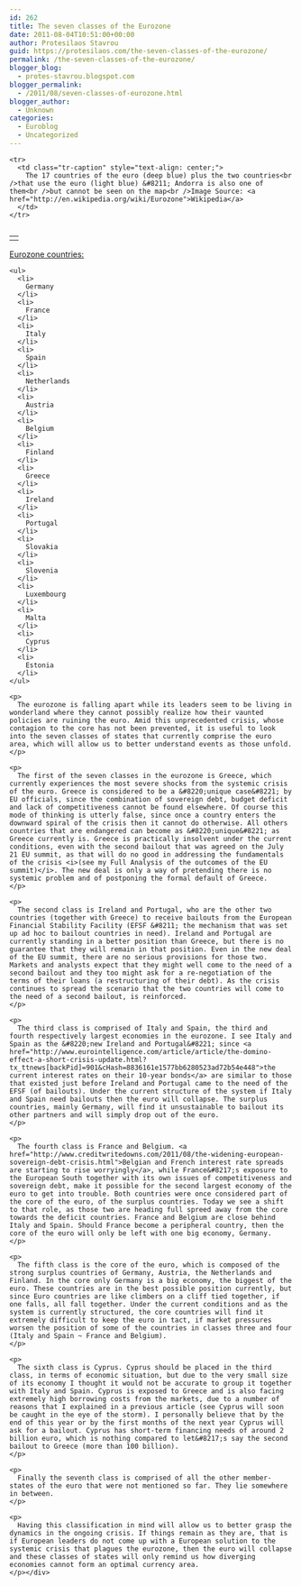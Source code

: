 ```yaml
---
id: 262
title: The seven classes of the Eurozone
date: 2011-08-04T10:51:00+00:00
author: Protesilaos Stavrou
guid: https://protesilaos.com/the-seven-classes-of-the-eurozone/
permalink: /the-seven-classes-of-the-eurozone/
blogger_blog:
  - protes-stavrou.blogspot.com
blogger_permalink:
  - /2011/08/seven-classes-of-eurozone.html
blogger_author:
  - Unknown
categories:
  - Euroblog
  - Uncategorized
---
```

<div dir="ltr" style="text-align: left;" trbidi="on">
  <table cellpadding="0" cellspacing="0" class="tr-caption-container" style="float: right; margin-left: 1em; text-align: right;">
    <tr>
      <td style="text-align: center;">
      </td>
    </tr>
    
    <tr>
      <td class="tr-caption" style="text-align: center;">
        The 17 countries of the euro (deep blue) plus the two countries<br />that use the euro (light blue) &#8211; Andorra is also one of them<br />but cannot be seen on the map<br />Image Source: <a href="http://en.wikipedia.org/wiki/Eurozone">Wikipedia</a>
      </td>
    </tr>
  </table>
  
  <p>
    <u>Eurozone countries:</u> 
    
    <ul>
      <li>
        Germany
      </li>
      <li>
        France
      </li>
      <li>
        Italy
      </li>
      <li>
        Spain
      </li>
      <li>
        Netherlands
      </li>
      <li>
        Austria
      </li>
      <li>
        Belgium
      </li>
      <li>
        Finland
      </li>
      <li>
        Greece
      </li>
      <li>
        Ireland
      </li>
      <li>
        Portugal
      </li>
      <li>
        Slovakia
      </li>
      <li>
        Slovenia
      </li>
      <li>
        Luxembourg
      </li>
      <li>
        Malta
      </li>
      <li>
        Cyprus
      </li>
      <li>
        Estonia
      </li>
    </ul>
    
    <p>
      The eurozone is falling apart while its leaders seem to be living in wonderland where they cannot possibly realize how their vaunted policies are ruining the euro. Amid this unprecedented crisis, whose contagion to the core has not been prevented, it is useful to look into the seven classes of states that currently comprise the euro area, which will allow us to better understand events as those unfold.
    </p>
    
    <p>
      The first of the seven classes in the eurozone is Greece, which currently experiences the most severe shocks from the systemic crisis of the euro. Greece is considered to be a &#8220;unique case&#8221; by EU officials, since the combination of sovereign debt, budget deficit and lack of competitiveness cannot be found elsewhere. Of course this mode of thinking is utterly false, since once a country enters the downward spiral of the crisis then it cannot do otherwise. All others countries that are endangered can become as &#8220;unique&#8221; as Greece currently is. Greece is practically insolvent under the current conditions, even with the second bailout that was agreed on the July 21 EU summit, as that will do no good in addressing the fundamentals of the crisis <i>(see my Full Analysis of the outcomes of the EU summit)</i>. The new deal is only a way of pretending there is no systemic problem and of postponing the formal default of Greece.
    </p>
    
    <p>
      The second class is Ireland and Portugal, who are the other two countries (together with Greece) to receive bailouts from the European Financial Stability Facility (EFSF &#8211; the mechanism that was set up ad hoc to bailout countries in need). Ireland and Portugal are currently standing in a better position than Greece, but there is no guarantee that they will remain in that position. Even in the new deal of the EU summit, there are no serious provisions for those two. Markets and analysts expect that they might well come to the need of a second bailout and they too might ask for a re-negotiation of the terms of their loans (a restructuring of their debt). As the crisis continues to spread the scenario that the two countries will come to the need of a second bailout, is reinforced.
    </p>
    
    <p>
      The third class is comprised of Italy and Spain, the third and fourth respectively largest economies in the eurozone. I see Italy and Spain as the &#8220;new Ireland and Portugal&#8221; since <a href="http://www.eurointelligence.com/article/article/the-domino-effect-a-short-crisis-update.html?tx_ttnews[backPid]=901&cHash=8836161e1577bb6280523ad72b54e448">the current interest rates on their 10-year bonds</a> are similar to those that existed just before Ireland and Portugal came to the need of the EFSF (of bailouts). Under the current structure of the system if Italy and Spain need bailouts then the euro will collapse. The surplus countries, mainly Germany, will find it unsustainable to bailout its other partners and will simply drop out of the euro.
    </p>
    
    <p>
      The fourth class is France and Belgium. <a href="http://www.creditwritedowns.com/2011/08/the-widening-european-sovereign-debt-crisis.html">Belgian and French interest rate spreads are starting to rise worryingly</a>, while France&#8217;s exposure to the European South together with its own issues of competitiveness and sovereign debt, make it possible for the second largest economy of the euro to get into trouble. Both countries were once considered part of the core of the euro, of the surplus countries. Today we see a shift to that role, as those two are heading full spreed away from the core towards the deficit countries. France and Belgium are close behind Italy and Spain. Should France become a peripheral country, then the core of the euro will only be left with one big economy, Germany.
    </p>
    
    <p>
      The fifth class is the core of the euro, which is composed of the strong surplus countries of Germany, Austria, the Netherlands and Finland. In the core only Germany is a big economy, the biggest of the euro. These countries are in the best possible position currently, but since Euro countries are like climbers on a cliff tied together, if one falls, all fall together. Under the current conditions and as the system is currently structured, the core countries will find it extremely difficult to keep the euro in tact, if market pressures worsen the position of some of the countries in classes three and four (Italy and Spain ~ France and Belgium).
    </p>
    
    <p>
      The sixth class is Cyprus. Cyprus should be placed in the third class, in terms of economic situation, but due to the very small size of its economy I thought it would not be accurate to group it together with Italy and Spain. Cyprus is exposed to Greece and is also facing extremely high borrowing costs from the markets, due to a number of reasons that I explained in a previous article (see Cyprus will soon be caught in the eye of the storm). I personally believe that by the end of this year or by the first months of the next year Cyprus will ask for a bailout. Cyprus has short-term financing needs of around 2 billion euro, which is nothing compared to let&#8217;s say the second bailout to Greece (more than 100 billion).
    </p>
    
    <p>
      Finally the seventh class is comprised of all the other member-states of the euro that were not mentioned so far. They lie somewhere in between.
    </p>
    
    <p>
      Having this classification in mind will allow us to better grasp the dynamics in the ongoing crisis. If things remain as they are, that is if European leaders do not come up with a European solution to the systemic crisis that plagues the eurozone, then the euro will collapse and these classes of states will only remind us how diverging economies cannot form an optimal currency area.
    </p></div>